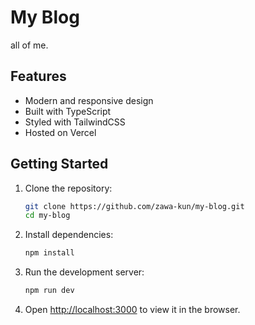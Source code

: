 # My Blog

all of me.

## Features
- Modern and responsive design
- Built with TypeScript
- Styled with TailwindCSS
- Hosted on Vercel

## Getting Started

1. Clone the repository:
   ```bash
   git clone https://github.com/zawa-kun/my-blog.git
   cd my-blog
   ```

2. Install dependencies:
   ```bash
   npm install
   ```

3. Run the development server:
   ```bash
   npm run dev
   ```

4. Open [http://localhost:3000](http://localhost:3000) to view it in the browser.
